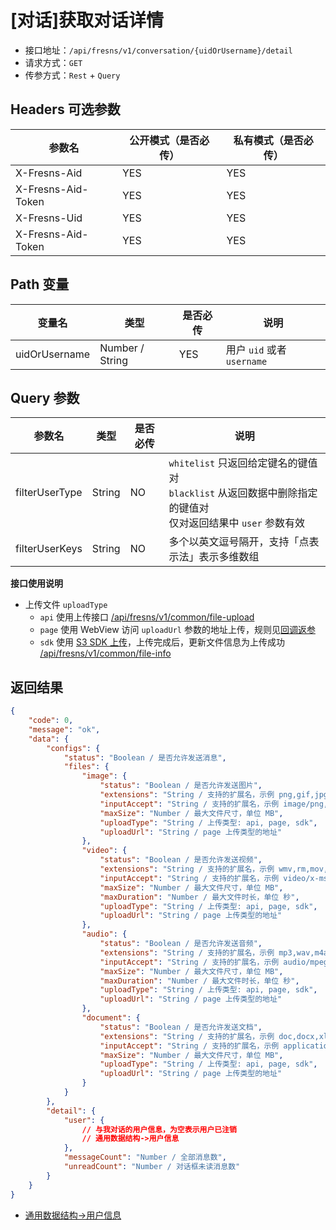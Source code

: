 # [对话]获取对话详情

- 接口地址：`/api/fresns/v1/conversation/{uidOrUsername}/detail`
- 请求方式：`GET`
- 传参方式：`Rest` + `Query`

## Headers 可选参数

| 参数名 | 公开模式（是否必传） | 私有模式（是否必传） |
| --- | --- | --- |
| X-Fresns-Aid | YES | YES |
| X-Fresns-Aid-Token | YES | YES |
| X-Fresns-Uid | YES | YES |
| X-Fresns-Aid-Token | YES | YES |

## Path 变量

| 变量名 | 类型 | 是否必传 | 说明 |
| --- | --- | --- | --- |
| uidOrUsername | Number / String | YES | 用户 `uid` 或者 `username` |

## Query 参数

| 参数名 | 类型 | 是否必传 | 说明 |
| --- | --- | --- | --- |
| filterUserType | String | NO | `whitelist` 只返回给定键名的键值对<br>`blacklist` 从返回数据中删除指定的键值对<br>仅对返回结果中 `user` 参数有效 |
| filterUserKeys | String | NO | 多个以英文逗号隔开，支持「点表示法」表示多维数组 |

**接口使用说明**

- 上传文件 `uploadType`
    - `api` 使用上传接口 [/api/fresns/v1/common/file-upload](../common/file-upload.md)
    - `page` 使用 WebView 访问 `uploadUrl` 参数的地址上传，规则见[回调返参](../../reference/callback/index.md)
    - `sdk` 使用 [S3 SDK 上传](../common/file-upload-token.md)，上传完成后，更新文件信息为上传成功 [/api/fresns/v1/common/file-info](../common/file-info.md)

## 返回结果

```json
{
    "code": 0,
    "message": "ok",
    "data": {
        "configs": {
            "status": "Boolean / 是否允许发送消息",
            "files": {
                "image": {
                    "status": "Boolean / 是否允许发送图片",
                    "extensions": "String / 支持的扩展名，示例 png,gif,jpg,jpeg,bmp,heic",
                    "inputAccept": "String / 支持的扩展名，示例 image/png,image/gif,image/jpeg,image/jpeg,image/bmp",
                    "maxSize": "Number / 最大文件尺寸，单位 MB",
                    "uploadType": "String / 上传类型: api, page, sdk",
                    "uploadUrl": "String / page 上传类型的地址"
                },
                "video": {
                    "status": "Boolean / 是否允许发送视频",
                    "extensions": "String / 支持的扩展名，示例 wmv,rm,mov,mpeg,mp4,3gp,flv,avi,rmvb",
                    "inputAccept": "String / 支持的扩展名，示例 video/x-ms-wmv,application/vnd.rn-realmedia,video/quicktime,video/mpeg,video/mp4,video/3gpp,video/x-flv,video/x-msvideo,application/vnd.rn-realmedia-vbr",
                    "maxSize": "Number / 最大文件尺寸，单位 MB",
                    "maxDuration": "Number / 最大文件时长，单位 秒",
                    "uploadType": "String / 上传类型: api, page, sdk",
                    "uploadUrl": "String / page 上传类型的地址"
                },
                "audio": {
                    "status": "Boolean / 是否允许发送音频",
                    "extensions": "String / 支持的扩展名，示例 mp3,wav,m4a",
                    "inputAccept": "String / 支持的扩展名，示例 audio/mpeg,audio/x-wav,audio/mp4",
                    "maxSize": "Number / 最大文件尺寸，单位 MB",
                    "maxDuration": "Number / 最大文件时长，单位 秒",
                    "uploadType": "String / 上传类型: api, page, sdk",
                    "uploadUrl": "String / page 上传类型的地址"
                },
                "document": {
                    "status": "Boolean / 是否允许发送文档",
                    "extensions": "String / 支持的扩展名，示例 doc,docx,xls,xlsx,csv,ppt,pptx,pps,ppts,pdf,txt,md,markdown,rar,zip,7z,epub,mobi",
                    "inputAccept": "String / 支持的扩展名，示例 application/msword,application/vnd.openxmlformats-officedocument.wordprocessingml.document,application/vnd.ms-excel",
                    "maxSize": "Number / 最大文件尺寸，单位 MB",
                    "uploadType": "String / 上传类型: api, page, sdk",
                    "uploadUrl": "String / page 上传类型的地址"
                }
            }
        },
        "detail": {
            "user": {
                // 与我对话的用户信息，为空表示用户已注销
                // 通用数据结构->用户信息
            },
            "messageCount": "Number / 全部消息数",
            "unreadCount": "Number / 对话框未读消息数"
        }
    }
}
```

- [通用数据结构->用户信息](../../reference/data/user.md)
